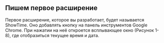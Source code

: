 ## Пишем первое расширение

Первое расширение, которое вы разработает, будет называется ShowTime. Оно добавлять кнопку на панель инструментов Google Chrome. При нажатии на неё откроется всплывающее окно \(Рисунок 1-8\), где отобразиться текущее время и дата.



